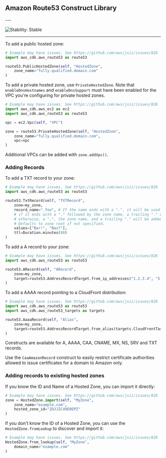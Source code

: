 ## Amazon Route53 Construct Library

<html></html>---


![Stability: Stable](https://img.shields.io/badge/stability-Stable-success.svg?style=for-the-badge)

---
<html></html>

To add a public hosted zone:

```python
# Example may have issues. See https://github.com/aws/jsii/issues/826
import aws_cdk.aws_route53 as route53

route53.PublicHostedZone(self, "HostedZone",
    zone_name="fully.qualified.domain.com"
)
```

To add a private hosted zone, use `PrivateHostedZone`. Note that
`enableDnsHostnames` and `enableDnsSupport` must have been enabled for the
VPC you're configuring for private hosted zones.

```python
# Example may have issues. See https://github.com/aws/jsii/issues/826
import aws_cdk.aws_ec2 as ec2
import aws_cdk.aws_route53 as route53

vpc = ec2.Vpc(self, "VPC")

zone = route53.PrivateHostedZone(self, "HostedZone",
    zone_name="fully.qualified.domain.com",
    vpc=vpc
)
```

Additional VPCs can be added with `zone.addVpc()`.

### Adding Records

To add a TXT record to your zone:

```python
# Example may have issues. See https://github.com/aws/jsii/issues/826
import aws_cdk.aws_route53 as route53

route53.TxtRecord(self, "TXTRecord",
    zone=my_zone,
    record_name="_foo", # If the name ends with a ".", it will be used as-is;
    # if it ends with a "." followed by the zone name, a trailing "." will be added automatically;
    # otherwise, a ".", the zone name, and a trailing "." will be added automatically.
    # Defaults to zone root if not specified.
    values=["Bar!", "Baz?"],
    ttl=Duration.minutes(90)
)
```

To add a A record to your zone:

```python
# Example may have issues. See https://github.com/aws/jsii/issues/826
import aws_cdk.aws_route53 as route53

route53.ARecord(self, "ARecord",
    zone=my_zone,
    target=route53.AddressRecordTarget.from_ip_addresses("1.2.3.4", "5.6.7.8")
)
```

To add a AAAA record pointing to a CloudFront distribution:

```python
# Example may have issues. See https://github.com/aws/jsii/issues/826
import aws_cdk.aws_route53 as route53
import aws_cdk.aws_route53_targets as targets

route53.AaaaRecord(self, "Alias",
    zone=my_zone,
    target=route53.AddressRecordTarget.from_alias(targets.CloudFrontTarget(distribution))
)
```

Constructs are available for A, AAAA, CAA, CNAME, MX, NS, SRV and TXT records.

Use the `CaaAmazonRecord` construct to easily restrict certificate authorities
allowed to issue certificates for a domain to Amazon only.

### Adding records to existing hosted zones

If you know the ID and Name of a Hosted Zone, you can import it directly:

```python
# Example may have issues. See https://github.com/aws/jsii/issues/826
zone = HostedZone.import(self, "MyZone",
    zone_name="example.com",
    hosted_zone_id="ZOJJZC49E0EPZ"
)
```

If you don't know the ID of a Hosted Zone, you can use the `HostedZone.fromLookup`
to discover and import it:

```python
# Example may have issues. See https://github.com/aws/jsii/issues/826
HostedZone.from_lookup(self, "MyZone",
    domain_name="example.com"
)
```

